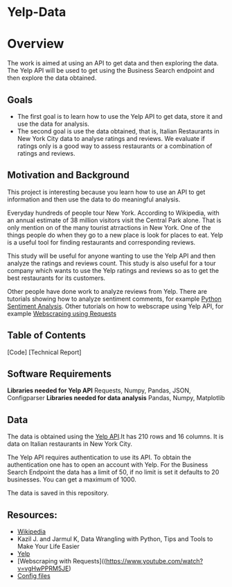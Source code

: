 # Yelp-Data

# Overview

The work is aimed at using an API to get data and then exploring the data. The Yelp API will be used to get using the Business Search endpoint and then explore the data obtained.

## Goals
- The first goal is to learn how to use the Yelp API to get data, store it and use the data for analysis.
- The second goal is use the data obtained, that is, Italian Restaurants in New York City data to analyse ratings and reviews. We evaluate if ratings only is a good way to assess restaurants or a combination of ratings and reviews.

## Motivation and Background
This project is interesting because you learn how to use an API to get information and then use the data to do meaningful analysis. 

Everyday hundreds of people tour New York. According to Wikipedia, with an annual estimate of 38 million visitors visit the Central Park alone. That is only mention on of the many tourist atrractions in New York. One of the things people do when they go to a new place is look for places to eat. Yelp is a useful tool for finding restaurants and corresponding reviews.  

This study will be useful for anyone wanting to use the Yelp API and then analyze the ratings and reviews count. This study is also useful for a tour company which wants to use the Yelp ratings and reviews so as to get the best restaurants for its customers.

Other people have done work to analyze reviews from Yelp. There are tutorials showing how to analyze sentiment comments, for example [Python Sentiment Analysis](https://www.youtube.com/watch?v=0j3l5GciFIo). Other tutorials on how to webscrape using Yelp API, for example [Webscraping using Requests](https://www.youtube.com/watch?v=vgHwPPRM5JE) 

## Table of Contents
[Code]
[Technical Report]

## Software Requirements

  **Libraries needed for Yelp API** Requests, Numpy, Pandas, JSON, Configparser
  **Libraries needed for data analysis** Pandas, Numpy, Matplotlib 

## Data

The data is obtained using the [Yelp API](https://www.yelp.com/developers/documentation/v3).It has 210 rows and 16 columns. It is data on Italian restaurants in New York City. 

The Yelp API requires authentication to use its API. To obtain the authentication one has to open an account with Yelp. For the Business Search Endpoint the data has a limit of 50, if no limit is set it defaults to 20 businesses. You can get a maximum of 1000. 

The data is saved in this repository.

## Resources:
- [Wikipedia](https://en.wikipedia.org/wiki/Central_Park)
- Kazil J. and Jarmul K, Data Wrangling with Python, Tips and Tools to Make Your Life Easier
- [Yelp](https://www.yelp.com/developers/documentation/v3)
- [Webscraping with Requests]((https://www.youtube.com/watch?v=vgHwPPRM5JE)
- [Config files](https://www.youtube.com/watch?v=Gdw0-QGq-z0)
